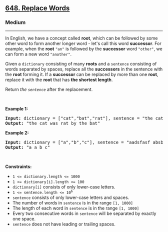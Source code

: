 <h2><a href="https://leetcode.com/problems/replace-words/">648. Replace Words</a></h2><h3>Medium</h3><hr><div style="user-select: auto;"><p style="user-select: auto;">In English, we have a concept called <strong style="user-select: auto;">root</strong>, which can be followed by some other word to form another longer word - let's call this word <strong style="user-select: auto;">successor</strong>. For example, when the <strong style="user-select: auto;">root</strong> <code style="user-select: auto;">"an"</code> is followed by the <strong style="user-select: auto;">successor</strong> word <code style="user-select: auto;">"other"</code>, we can form a new word <code style="user-select: auto;">"another"</code>.</p>

<p style="user-select: auto;">Given a <code style="user-select: auto;">dictionary</code> consisting of many <strong style="user-select: auto;">roots</strong> and a <code style="user-select: auto;">sentence</code> consisting of words separated by spaces, replace all the <strong style="user-select: auto;">successors</strong> in the sentence with the <strong style="user-select: auto;">root</strong> forming it. If a <strong style="user-select: auto;">successor</strong> can be replaced by more than one <strong style="user-select: auto;">root</strong>, replace it with the <strong style="user-select: auto;">root</strong> that has <strong style="user-select: auto;">the shortest length</strong>.</p>

<p style="user-select: auto;">Return <em style="user-select: auto;">the <code style="user-select: auto;">sentence</code></em> after the replacement.</p>

<p style="user-select: auto;">&nbsp;</p>
<p style="user-select: auto;"><strong class="example" style="user-select: auto;">Example 1:</strong></p>

<pre style="user-select: auto;"><strong style="user-select: auto;">Input:</strong> dictionary = ["cat","bat","rat"], sentence = "the cattle was rattled by the battery"
<strong style="user-select: auto;">Output:</strong> "the cat was rat by the bat"
</pre>

<p style="user-select: auto;"><strong class="example" style="user-select: auto;">Example 2:</strong></p>

<pre style="user-select: auto;"><strong style="user-select: auto;">Input:</strong> dictionary = ["a","b","c"], sentence = "aadsfasf absbs bbab cadsfafs"
<strong style="user-select: auto;">Output:</strong> "a a b c"
</pre>

<p style="user-select: auto;">&nbsp;</p>
<p style="user-select: auto;"><strong style="user-select: auto;">Constraints:</strong></p>

<ul style="user-select: auto;">
	<li style="user-select: auto;"><code style="user-select: auto;">1 &lt;= dictionary.length &lt;= 1000</code></li>
	<li style="user-select: auto;"><code style="user-select: auto;">1 &lt;= dictionary[i].length &lt;= 100</code></li>
	<li style="user-select: auto;"><code style="user-select: auto;">dictionary[i]</code> consists of only lower-case letters.</li>
	<li style="user-select: auto;"><code style="user-select: auto;">1 &lt;= sentence.length &lt;= 10<sup style="user-select: auto;">6</sup></code></li>
	<li style="user-select: auto;"><code style="user-select: auto;">sentence</code> consists of only lower-case letters and spaces.</li>
	<li style="user-select: auto;">The number of words in <code style="user-select: auto;">sentence</code> is in the range <code style="user-select: auto;">[1, 1000]</code></li>
	<li style="user-select: auto;">The length of each word in <code style="user-select: auto;">sentence</code> is in the range <code style="user-select: auto;">[1, 1000]</code></li>
	<li style="user-select: auto;">Every two consecutive words in <code style="user-select: auto;">sentence</code> will be separated by exactly one space.</li>
	<li style="user-select: auto;"><code style="user-select: auto;">sentence</code> does not have leading or trailing spaces.</li>
</ul>
</div>